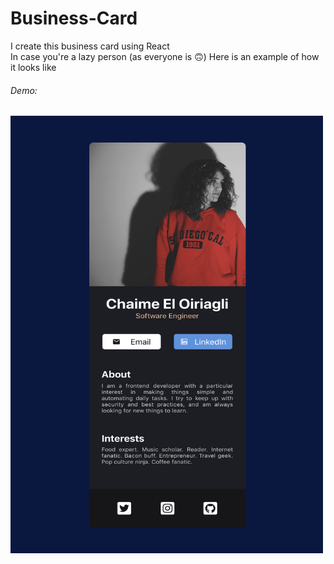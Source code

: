 # Business-Card
I create this business card using React <br />
In case you're a lazy person (as everyone is 🙃) Here is an example of how it looks like
###### Demo:
<img src="images_readme/example.png" width="500" height="700">
